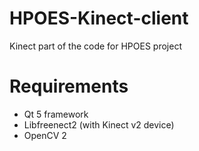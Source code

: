 # HPOES-Kinect-client
Kinect part of the code for HPOES project

# Requirements

- Qt 5 framework
- Libfreenect2 (with Kinect v2 device)
- OpenCV 2
